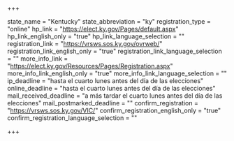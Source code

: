 +++

state_name = "Kentucky"
state_abbreviation = "ky"
registration_type = "online"
hp_link = "https://elect.ky.gov/Pages/default.aspx"
hp_link_english_only = "true"
hp_link_language_selection = ""
registration_link = "https://vrsws.sos.ky.gov/ovrweb/"
registration_link_english_only = "true"
registration_link_language_selection = ""
more_info_link = "https://elect.ky.gov/Resources/Pages/Registration.aspx"
more_info_link_english_only = "true"
more_info_link_language_selection = ""
ip_deadline = "hasta el cuarto lunes antes del día de las elecciones"
online_deadline = "hasta el cuarto lunes antes del día de las elecciones"
mail_received_deadline = "a más tardar el cuarto lunes antes del día de las elecciones"
mail_postmarked_deadline = ""
confirm_registration = "https://vrsws.sos.ky.gov/VIC/"
confirm_registration_english_only = "true"
confirm_registration_language_selection = ""

+++